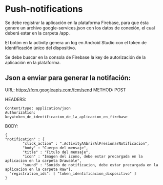 # Push-notifications

Se debe registrar la aplicación en la plataforma Firebase, para que ésta genere un archivo google-services.json con los datos de conexión, el cual deberá estar en la carpeta /app.

El botón en la activity genera un log en Android Studio con el token de identificación único del dispositivo.

Se debe buscar en la consola de Firebase la key de autorización de la aplicación en la plataforma.

## Json a enviar para generar la notifación:

URL: https://fcm.googleapis.com/fcm/send
METHOD: POST

HEADERS:

    Content/type: application/json
    Authorization: key=token_de_identificacion_de_la_aplicacion_en_firebase

BODY:

    {
	"notification" : {
            "click_action" : ".ActivityAAbrirAlPresionarNotificacion", 
            "body" : "Cuerpo del mensaje", 
            "title" : "Titulo del mensaje", 
            "icon" : "Imagen del icono, debe estar precargada en la aplicacion en la carpeta Drawable",
            "sound" : "Sonido de notificacion, debe estar precargada en la aplicacion en la carpeta Raw"},
      "registration_ids": [ "token_identificacion_dispositivo" ]
    }

